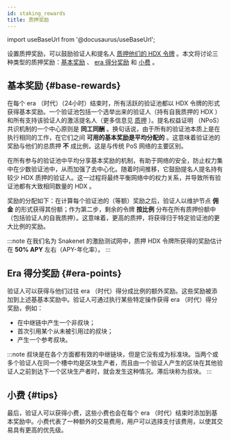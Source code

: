 ```yaml
---
id: staking_rewards
title: 质押奖励
---
```


import useBaseUrl from '@docusaurus/useBaseUrl';

设置质押奖励，可以鼓励验证人和提名人 [质押他们的 HDX 令牌](/staking) 。本文将讨论三种类型的质押奖励：[基本奖励](#base-rewards) 、 [era 得分奖励](#era-points) 和 [小费](#tips) 。

## 基本奖励 {#base-rewards}

在每个 era （时代）（24小时）结束时，所有活跃的验证池都以 HDX 令牌的形式获得基本奖励。一个验证池包括一个选举出来的验证人（持有自我质押的 HDX ）和所有支持该验证人的激活提名人（更多信息见 [质押](/staking) ）。提名权益证明 （NPoS） 共识机制的一个中心原则是 **同工同酬** 。换句话说，由于所有的验证池本质上是在执行相同的工作，在它们之间 **可用的基本奖励是平均分配的** 。这意味着验证池的奖励与他们的总质押 **不** 成比例，这是与传统 PoS 网络的主要区别。

在所有参与的验证池中平均分享基本奖励的机制，有助于网络的安全，防止权力集中在少数验证池中，从而加强了去中心化。随着时间推移，它鼓励提名人提名持有较少 HDX 质押的验证人。这一过程将最终平衡网络中的权力关系，并导致所有验证池都有大致相同数量的 HDX 。

奖励的分配如下：在计算每个验证池的（等额）奖励之后，验证人以维护节点 **佣金** 的形式获得其份额；作为第二步，剩余的令牌 **按比例** 分布在所有质押份额中（包括验证人的自我质押）。这意味着，更高的质押，将获得归于特定验证池的更大比例的奖励。

:::note
在我们名为 Snakenet 的激励测试网中，质押 HDX 令牌所获得的奖励估计在 **50% APY** 左右（APY-年化率）。
:::

## Era 得分奖励 {#era-points}

验证人可以获得与他们过往 era （时代）得分成比例的额外奖励。这些奖励被添加到上述基基本奖励中。验证人可通过执行某些特定操作获得 era （时代）得分奖励，例如：

* 在中继链中产生一个非叔块；
* 首次引用某个从未被引用过的叔块；
* 产生一个参考叔块。

:::note
叔块是在各个方面都有效的中继链块，但是它没有成为标准块。当两个或多个验证人在同一个槽中均是区块生产者，而且由一个验证人产生的区块在其他验证人之前到达下一个区块生产者时，就会发生这种情况。滞后块称为叔块。
:::

## 小费 {#tips}

最后，验证人可以获得小费，这些小费也会在每个 era （时代）结束时添加到基本奖励中。小费代表了一种额外的交易费用，用户可以选择支付该费用，以使其交易具有更高的优先级。
